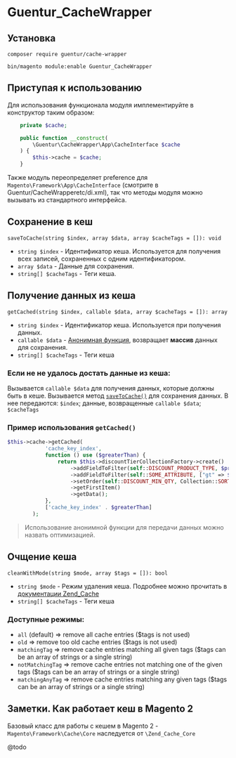 # Guentur_CacheWrapper

## Установка
`composer require guentur/cache-wrapper`

`bin/magento module:enable Guentur_CacheWrapper`

## Приступая к использованию
Для использования функционала модуля имплементируйте в конструктор таким образом:
```php
    private $cache;

    public function __construct(
        \Guentur\CacheWrapper\App\CacheInterface $cache
    ) {
        $this->cache = $cache;
    }
```

Также модуль переопределяет preference для `Magento\Framework\App\CacheInterface` 
(смотрите в Guentur/CacheWrapperetc/di.xml), так что методы модуля можно вызывать из стандартного интерфейса.

[//]: # (## Glossary)

[//]: # (- Идентификатор кеша - Используется для получения всех записей, сохраненных с одним идентификатором.)

[//]: # (- Теги кеша - Массив строк, идентифицирующих отдельные записи одного типа кеша. Используются для частичного очищения кеша.)

## Сохранение в кеш
`saveToCache(string $index, array $data, array $cacheTags = []): void`

- `string $index` - Идентификатор кеша. Используется для получения всех записей, сохраненных с одним идентификатором.
- `array $data` - Данные для сохранения.
- `string[] $cacheTags` - Теги кеша.

## Получение данных из кеша
`getCached(string $index, callable $data, array $cacheTags = []): array`

- `string $index` - Идентификатор кеша. Используется при получения данных.
- `callable $data` - [Анонимная функция](https://www.php.net/manual/ru/functions.anonymous.php), возвращает **массив** данных для сохранения.
- `string[] $cacheTags` - Теги кеша

### Если не не удалось достать данные из кеша:
Вызывается `callable $data` для получения данных, которые должны быть в кеше.
Вызывается метод [`saveToCache()`](#cохранение-в-кеш) для сохранения данных. В нее передаются: `$index`; данные, возвращенные `callable $data`; `$cacheTags`

### Пример использования `getCached()`
```php
$this->cache->getCached(
            'cache_key_index',
            function () use ($greaterThan) {
                return $this->discountTierCollectionFactory->create()
                    ->addFieldToFilter(self::DISCOUNT_PRODUCT_TYPE, $productTypeId)
                    ->addFieldToFilter(self::SOME_ATTRIBUTE, ["gt" => $greaterThan])
                    ->setOrder(self::DISCOUNT_MIN_QTY, Collection::SORT_ORDER_ASC)
                    ->getFirstItem()
                    ->getData();
            },
            ['cache_key_index' . $greaterThan]
        );
```
> Использование анонимной функции для передачи данных можно назвать оптимизацией.

## Очщение кеша
`cleanWithMode(string $mode, array $tags = []): bool`

- `string $mode` - Режим удаления кеша. Подробнее можно прочитать в [документации Zend_Cache](https://framework.zend.com/manual/1.10/en/zend.cache.theory.html)
- `string[] $cacheTags` - Теги кеша

### Доступные режимы:
- `all` (default) => remove all cache entries ($tags is not used)
- `old` => remove too old cache entries ($tags is not used)
- `matchingTag` => remove cache entries matching all given tags ($tags can be an array of strings or a single string)
- `notMatchingTag` => remove cache entries not matching one of the given tags ($tags can be an array of strings or a single string)
- `matchingAnyTag` => remove cache entries matching any given tags ($tags can be an array of strings or a single string)

## Заметки. Как работает кеш в Magento 2
Базовый класс для работы с кешем в Magento 2 - `Magento\Framework\Cache\Core` наследуется от `\Zend_Cache_Core`

@todo
